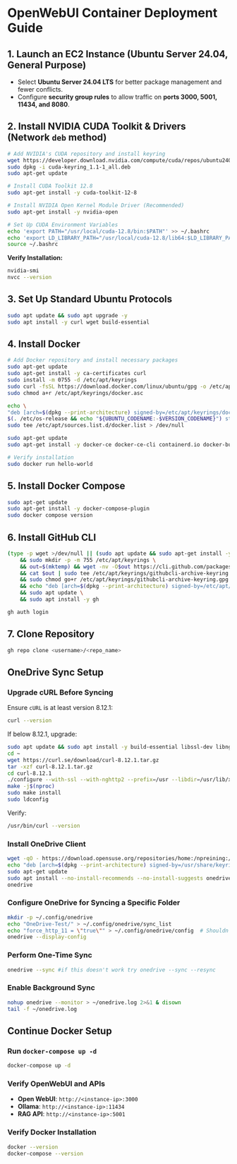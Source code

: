 # OpenWebUI Container Deployment Guide

## **1. Launch an EC2 Instance (Ubuntu Server 24.04, General Purpose)**
- Select **Ubuntu Server 24.04 LTS** for better package management and fewer conflicts.
- Configure **security group rules** to allow traffic on **ports 3000, 5001, 11434, and 8080**.

## **2. Install NVIDIA CUDA Toolkit & Drivers (Network `deb` method)**

```bash
# Add NVIDIA's CUDA repository and install keyring
wget https://developer.download.nvidia.com/compute/cuda/repos/ubuntu2404/x86_64/cuda-keyring_1.1-1_all.deb
sudo dpkg -i cuda-keyring_1.1-1_all.deb
sudo apt-get update

# Install CUDA Toolkit 12.8
sudo apt-get install -y cuda-toolkit-12-8

# Install NVIDIA Open Kernel Module Driver (Recommended)
sudo apt-get install -y nvidia-open

# Set Up CUDA Environment Variables
echo 'export PATH="/usr/local/cuda-12.8/bin:$PATH"' >> ~/.bashrc
echo 'export LD_LIBRARY_PATH="/usr/local/cuda-12.8/lib64:$LD_LIBRARY_PATH"' >> ~/.bashrc
source ~/.bashrc
```

**Verify Installation:**
```bash
nvidia-smi
nvcc --version
```

## **3. Set Up Standard Ubuntu Protocols**
```bash
sudo apt update && sudo apt upgrade -y
sudo apt install -y curl wget build-essential
```

## **4. Install Docker**
```bash
# Add Docker repository and install necessary packages
sudo apt-get update
sudo apt-get install -y ca-certificates curl
sudo install -m 0755 -d /etc/apt/keyrings
sudo curl -fsSL https://download.docker.com/linux/ubuntu/gpg -o /etc/apt/keyrings/docker.asc
sudo chmod a+r /etc/apt/keyrings/docker.asc

echo \
"deb [arch=$(dpkg --print-architecture) signed-by=/etc/apt/keyrings/docker.asc] https://download.docker.com/linux/ubuntu \
$(. /etc/os-release && echo "${UBUNTU_CODENAME:-$VERSION_CODENAME}") stable" | \
sudo tee /etc/apt/sources.list.d/docker.list > /dev/null

sudo apt-get update
sudo apt-get install -y docker-ce docker-ce-cli containerd.io docker-buildx-plugin docker-compose-plugin

# Verify installation
sudo docker run hello-world
```

## **5. Install Docker Compose**
```bash
sudo apt-get update
sudo apt-get install -y docker-compose-plugin
sudo docker compose version
```

## **6. Install GitHub CLI**
```bash
(type -p wget >/dev/null || (sudo apt update && sudo apt-get install -y wget)) \
    && sudo mkdir -p -m 755 /etc/apt/keyrings \
    && out=$(mktemp) && wget -nv -O$out https://cli.github.com/packages/githubcli-archive-keyring.gpg \
    && cat $out | sudo tee /etc/apt/keyrings/githubcli-archive-keyring.gpg > /dev/null \
    && sudo chmod go+r /etc/apt/keyrings/githubcli-archive-keyring.gpg \
    && echo "deb [arch=$(dpkg --print-architecture) signed-by=/etc/apt/keyrings/githubcli-archive-keyring.gpg] https://cli.github.com/packages stable main" | sudo tee /etc/apt/sources.list.d/github-cli.list > /dev/null \
    && sudo apt update \
    && sudo apt install -y gh

gh auth login
```

## **7. Clone Repository**
```bash
gh repo clone <username>/<repo_name>
```

## **OneDrive Sync Setup**

### **Upgrade cURL Before Syncing**
Ensure `cURL` is at least version 8.12.1:
```bash
curl --version
```
If below 8.12.1, upgrade:
```bash
sudo apt update && sudo apt install -y build-essential libssl-dev libnghttp2-dev libpsl-dev
cd ~
wget https://curl.se/download/curl-8.12.1.tar.gz
tar -xzf curl-8.12.1.tar.gz
cd curl-8.12.1
./configure --with-ssl --with-nghttp2 --prefix=/usr --libdir=/usr/lib/x86_64-linux-gnu
make -j$(nproc)
sudo make install
sudo ldconfig
```
Verify:
```bash
/usr/bin/curl --version
```

### **Install OneDrive Client**
```bash
wget -qO - https://download.opensuse.org/repositories/home:/npreining:/debian-ubuntu-onedrive/xUbuntu_24.04/Release.key | gpg --dearmor | sudo tee /usr/share/keyrings/obs-onedrive.gpg > /dev/null
echo "deb [arch=$(dpkg --print-architecture) signed-by=/usr/share/keyrings/obs-onedrive.gpg] https://download.opensuse.org/repositories/home:/npreining:/debian-ubuntu-onedrive/xUbuntu_24.04/ ./" | sudo tee /etc/apt/sources.list.d/onedrive.list
sudo apt-get update
sudo apt install --no-install-recommends --no-install-suggests onedrive
onedrive
```

### **Configure OneDrive for Syncing a Specific Folder**
```bash
mkdir -p ~/.config/onedrive
echo "OneDrive-Test/" > ~/.config/onedrive/sync_list
echo "force_http_11 = \"true\"" > ~/.config/onedrive/config  # Shouldn't be necessary if using latest curl
onedrive --display-config
```

### **Perform One-Time Sync**
```bash
onedrive --sync #if this doesn't work try onedrive --sync --resync
```

### **Enable Background Sync**
```bash
nohup onedrive --monitor > ~/onedrive.log 2>&1 & disown
tail -f ~/onedrive.log
```

## **Continue Docker Setup**

### **Run `docker-compose up -d`**
```bash
docker-compose up -d
```

### **Verify OpenWebUI and APIs**
- **Open WebUI**: `http://<instance-ip>:3000`
- **Ollama**: `http://<instance-ip>:11434`
- **RAG API**: `http://<instance-ip>:5001`

### **Verify Docker Installation**
```bash
docker --version
docker-compose --version
```